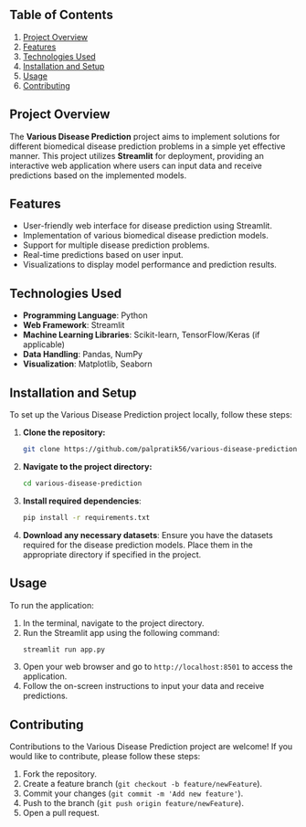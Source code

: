 ## Table of Contents
1. [Project Overview](#project-overview)
2. [Features](#features)
3. [Technologies Used](#technologies-used)
4. [Installation and Setup](#installation-and-setup)
5. [Usage](#usage)
6. [Contributing](#contributing)

## Project Overview

The **Various Disease Prediction** project aims to implement solutions for different biomedical disease prediction problems in a simple yet effective manner. This project utilizes **Streamlit** for deployment, providing an interactive web application where users can input data and receive predictions based on the implemented models.

## Features

- User-friendly web interface for disease prediction using Streamlit.
- Implementation of various biomedical disease prediction models.
- Support for multiple disease prediction problems.
- Real-time predictions based on user input.
- Visualizations to display model performance and prediction results.

## Technologies Used

- **Programming Language**: Python
- **Web Framework**: Streamlit
- **Machine Learning Libraries**: Scikit-learn, TensorFlow/Keras (if applicable)
- **Data Handling**: Pandas, NumPy
- **Visualization**: Matplotlib, Seaborn

## Installation and Setup

To set up the Various Disease Prediction project locally, follow these steps:

1. **Clone the repository:**
    ```bash
    git clone https://github.com/palpratik56/various-disease-prediction.git
    ```

2. **Navigate to the project directory:**
    ```bash
    cd various-disease-prediction
    ```

3. **Install required dependencies**:
    ```bash
    pip install -r requirements.txt
    ```

4. **Download any necessary datasets**: Ensure you have the datasets required for the disease prediction models. Place them in the appropriate directory if specified in the project.

## Usage

To run the application:

1. In the terminal, navigate to the project directory.
2. Run the Streamlit app using the following command:
    ```bash
    streamlit run app.py
    ```
3. Open your web browser and go to `http://localhost:8501` to access the application.
4. Follow the on-screen instructions to input your data and receive predictions.

## Contributing

Contributions to the Various Disease Prediction project are welcome! If you would like to contribute, please follow these steps:

1. Fork the repository.
2. Create a feature branch (`git checkout -b feature/newFeature`).
3. Commit your changes (`git commit -m 'Add new feature'`).
4. Push to the branch (`git push origin feature/newFeature`).
5. Open a pull request.
